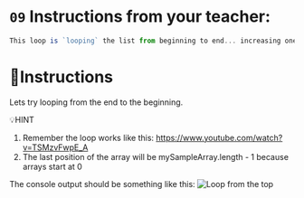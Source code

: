 # `09` Instructions from your teacher:
```js
This loop is `looping` the list from beginning to end... increasing one by one.
```

# 📝Instructions
Lets try looping from the end to the beginning.

💡HINT
1. Remember the loop works like this: https://www.youtube.com/watch?v=TSMzvFwpE_A
2. The last position of the array will be mySampleArray.length - 1 because arrays start at 0


The console output should be something like this:
![Loop from the top](http://i.imgur.com/ugP1QA4.png)